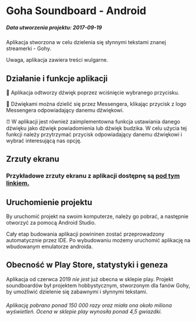# Goha Soundboard - Android 
##### Data utworzenia projektu: *2017-09-19*

Aplikacja stworzona w celu dzielenia się słynnymi tekstami znanej streamerki - Gohy.

Uwaga, aplikacja zawiera treści wulgarne.

## Działanie i funkcje aplikacji
🎵 Aplikacja odtworzy dźwięk poprzez wciśnięcie wybranego przycisku.

💬 Dźwiękami można dzielić się przez Messengera, klikając przycisk z logo Messengera odpowiadający danemu dźwiękowi.

⏰ W aplikacji jest również zaimplementowna funkcja ustawiania danego dźwięku jako dźwięk powiadomienia lub dźwięk budzika. W celu użycia tej funkcji należy przytrzymać przycisk odpowiadający danemu dźwiękowi i wybrać interesującą nas opcję.

## Zrzuty ekranu
### Przykładowe zrzuty ekranu z aplikacji dostępnę są [pod tym linkiem.](https://imgur.com/a/QpD4nSf)



## Uruchomienie projektu
By uruchomić projekt na swoim komputerze, należy go pobrać, a następnie otworzyć za pomocą Android Studio. 

Cały etap budowania aplikacji powininen zostać przeprowadzony automatycznie przez IDE. Po wybudowaniu możemy uruchomić aplikację na wbudowanym emulatorze androida.

## Obecność w Play Store, statystyki i geneza
Aplikacja od czerwca 2019 *nie jest* już obecna w sklepie play. Projekt soundboardów był projektem hobbystycznym, stworzonym dla fanów Gohy, by umożliwić dzielenie się zabawnymi i słynnymi tekstami.

###### Aplikację pobrano ponad 150 000 razy oraz miała ona około miliona wyświetleń. Ocena w sklepie play wynosiła ponad 4,5 gwiazdki.
